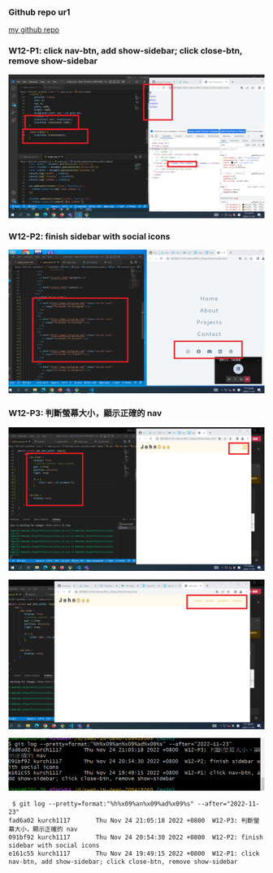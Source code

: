 ### Github repo ur1

[my github repo](https://github.com/kurch1117/sweb-1N-demo-209418069)

### W12-P1: click nav-btn, add show-sidebar; click close-btn, remove show-sidebar

![](w12-p1.png)

### W12-P2: finish sidebar with social icons

![](w12-p2.png)

### W12-P3: 判斷螢幕大小，顯示正確的 nav

![](w12-p3-1.png)

![](w12-p3-2.png)

![](w12-log.png)

```
 $ git log --pretty=format:"%h%x09%an%x09%ad%x09%s" --after="2022-11-23"
fad6a02 kurch1117       Thu Nov 24 21:05:18 2022 +0800  W12-P3: 判斷螢幕大小，顯示正確的 nav
091bf92 kurch1117       Thu Nov 24 20:54:30 2022 +0800  W12-P2: finish sidebar with social icons
e161c55 kurch1117       Thu Nov 24 19:49:15 2022 +0800  W12-P1: click nav-btn, add show-sidebar; click close-btn, remove show-sidebar


```